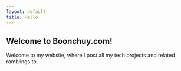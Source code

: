 ```yaml
---
layout: default
title: Hello
---
```



## Welcome to Boonchuy.com!

Welcome to my website, where I post all my tech projects and related ramblings to.